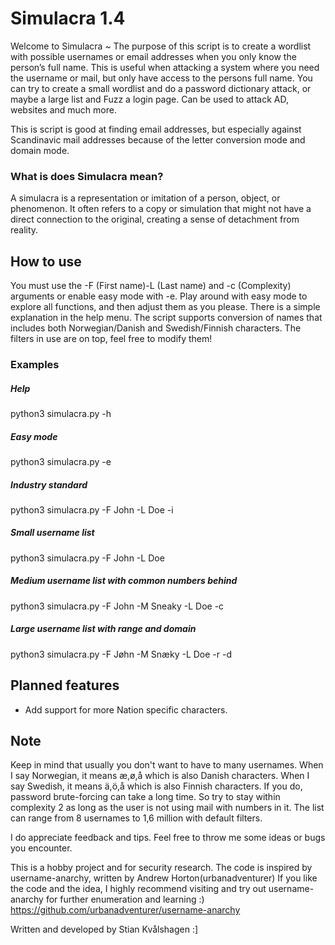 # Simulacra 1.4
Welcome to Simulacra ~
The purpose of this script is to create a wordlist with possible usernames or email addresses when you only know the person’s full name.
This is useful when attacking a system where you need the username or mail, but only have access to the persons full name.
You can try to create a small wordlist and do a password dictionary attack, or maybe a large list and Fuzz a login page.
Can be used to attack AD, websites and much more.

This is script is good at finding email addresses, but especially against Scandinavic mail addresses because of the letter conversion mode and domain mode.

### What is does Simulacra mean?
A simulacra is a representation or imitation of a person, object, or phenomenon. It often refers to a copy or simulation that might not have a direct connection to the original, creating a sense of detachment from reality.

## How to use
You must use the -F (First name)-L (Last name) and -c (Complexity) arguments or enable easy mode with -e.
Play around with easy mode to explore all functions, and then adjust them as you please.
There is a simple explanation in the help menu.
The script supports conversion of names that includes both Norwegian/Danish and Swedish/Finnish characters.
The filters in use are on top, feel free to modify them!

### Examples
##### Help
python3 simulacra.py -h
##### Easy mode
python3 simulacra.py -e
##### Industry standard
python3 simulacra.py -F John -L Doe -i
##### Small username list
python3 simulacra.py -F John -L Doe
##### Medium username list with common numbers behind
python3 simulacra.py -F John -M Sneaky -L Doe -c
##### Large username list with range and domain
python3 simulacra.py -F Jøhn -M Snæky -L Doe -r -d


## Planned features
* Add support for more Nation specific characters.

## Note
Keep in mind that usually you don't want to have to many usernames.
When I say Norwegian, it means æ,ø,å which is also Danish characters.
When I say Swedish, it means ä,ö,å which is also Finnish characters.
If you do, password brute-forcing can take a long time. So try to stay within complexity 2 as long as the user is not using mail with numbers in it.
The list can range from 8 usernames to 1,6 million with default filters.

I do appreciate feedback and tips. Feel free to throw me some ideas or bugs you encounter.

This is a hobby project and for security research.
The code is inspired by username-anarchy, written by Andrew Horton(urbanadventurer)
If you like the code and the idea, I highly recommend visiting and try out username-anarchy for further enumeration and learning :)
https://github.com/urbanadventurer/username-anarchy

Written and developed by Stian Kvålshagen :]
